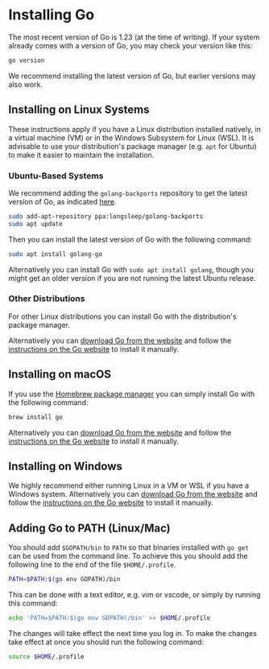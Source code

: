 # Installing Go

The most recent version of Go is 1.23 (at the time of writing).
If your system already comes with a version of Go, you may check your version like this:

```sh
go version
```

We recommend installing the latest version of Go, but earlier versions may also work.

## Installing on Linux Systems

These instructions apply if you have a Linux distribution installed natively, in a virtual machine (VM) or in the Windows Subsystem for Linux (WSL).
It is advisable to use your distribution's package manager (e.g. `apt` for Ubuntu) to make it easier to maintain the installation.

### Ubuntu-Based Systems

We recommend adding the `golang-backports` repository to get the latest version of Go, as indicated [here](https://github.com/golang/go/wiki/Ubuntu).

```sh
sudo add-apt-repository ppa:longsleep/golang-backports
sudo apt update
```

Then you can install the latest version of Go with the following command:

```sh
sudo apt install golang-go
```

Alternatively you can install Go with `sudo apt install golang`, though you might get an older version if you are not running the latest Ubuntu release.

### Other Distributions

For other Linux distributions you can install Go with the distribution's package manager.

Alternatively you can [download Go from the website](https://go.dev/dl/) and follow the [instructions on the Go website](https://go.dev/doc/install) to install it manually.

## Installing on macOS

If you use the [Homebrew package manager](https://brew.sh/) you can simply install Go with the following command:

```sh
brew install go
```

Alternatively you can [download Go from the website](https://go.dev/dl/) and follow the [instructions on the Go website](https://go.dev/doc/install) to install it manually.

## Installing on Windows

We highly recommend either running Linux in a VM or WSL if you have a Windows system.
Alternatively you can [download Go from the website](https://go.dev/dl/) and follow the [instructions on the Go website](https://go.dev/doc/install) to install it manually.

## Adding Go to PATH (Linux/Mac)

You should add `$GOPATH/bin` to `PATH` so that binaries installed with `go get` can be used from the command line.
To achieve this you should add the following line to the end of the file `$HOME/.profile`.

```sh
PATH=$PATH:$(go env GOPATH)/bin
```

This can be done with a text editor, e.g. vim or vscode, or simply by running this command:

```sh
echo 'PATH=$PATH:$(go env GOPATH)/bin' >> $HOME/.profile
```

The changes will take effect the next time you log in.
To make the changes take effect at once you should run the following command:

```sh
source $HOME/.profile
```
